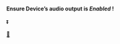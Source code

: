 <h4>Ensure Device’s audio output is <i>Enabled</i> !</h4> 


<p>⏬</p>

 [🍳](https://player.vimeo.com/video/429245404)




